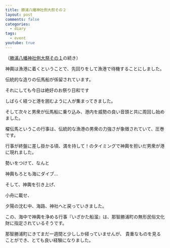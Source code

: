 ```yaml
---
title: 勝浦八幡神社例大祭その２
layout: post
comments: false
categories:
  - diary
tags:
  - event
youtube: true
---
```

（[勝浦八幡神社例大祭その１][1]の続き）

神輿は漁港に着くということで、先回りをして漁港で待機することにしました。

<amp-img src="/img/uploads/2009/09/katsuura-hachiman-fes-2-1.jpg" alt="伝馬船1" width="1200" height="900" layout="responsive"></amp-img>

伝統的な造りの伝馬船が係留されています。


それにしても今日は絶好のお祭り日和です

しばらく経つと港を囲むように人が集まってきました。

そして次々と男衆が伝馬船に乗り込み、港内を威勢の良い音頭と共に周回し始めました。

<amp-img src="/img/uploads/2009/09/katsuura-hachiman-fes-2-2.jpg" alt="伝馬船2" width="1200" height="901" layout="responsive"></amp-img>

櫂伝馬というこの行事は、伝統的な漁港の男衆の力強さが象徴されていて、圧巻です。

<amp-youtube data-videoid="iaVRd_eTNgg" layout="responsive" width="480" height="270"></amp-youtube>

行事が終盤に差し掛かる頃、満を持して！のタイミングで神輿を担いだ男衆が港に現れました。

<amp-img src="/img/uploads/2009/09/katsuura-hachiman-fes-2-3.jpg" alt="海中神事1" width="1200" height="900" layout="responsive"></amp-img>

勢いをつけて、なんと

<amp-img src="/img/uploads/2009/09/katsuura-hachiman-fes-2-4.jpg" alt="海中神事2" width="1200" height="900" layout="responsive"></amp-img>

神輿もろとも海にダイブ…

<amp-img src="/img/uploads/2009/09/katsuura-hachiman-fes-2-5.jpg" alt="海中神事3" width="1200" height="900" layout="responsive"></amp-img>

そして、神輿を引き上げ、

<amp-img src="/img/uploads/2009/09/katsuura-hachiman-fes-2-6.jpg" alt="海中神事4" width="1200" height="900" layout="responsive"></amp-img>

小舟に載せ、

<amp-img src="/img/uploads/2009/09/katsuura-hachiman-fes-2-7.jpg" alt="海中神事5" width="1200" height="900" layout="responsive"></amp-img>

夕陽の沈む中、海路、神社へと戻っていきました。

この、海中で神輿を浄める行事『いざかた船溜』は、那智勝浦町の無形民俗文化財に指定されているそうです。

<amp-img src="/img/uploads/2009/09/katsuura-hachiman-fes-2-8.jpg" alt="海中神事6" width="1200" height="900" layout="responsive"></amp-img>

那智勝浦町にきてまだ一週間と少ししか経っていませんが、
貴重なものを見ることができ、とても良い経験になりました。


 [1]: /diary/katsuura-hachiman-fes-1.html "勝浦八幡神社例大祭その１"
 [2]: /img/uploads/2009/09/katsuura-hachiman-fes-2-1.jpg
 [3]: /img/uploads/2009/09/katsuura-hachiman-fes-2-2.jpg
 [4]: /img/uploads/2009/09/katsuura-hachiman-fes-2-3.jpg
 [5]: /img/uploads/2009/09/katsuura-hachiman-fes-2-4.jpg
 [6]: /img/uploads/2009/09/katsuura-hachiman-fes-2-5.jpg
 [7]: /img/uploads/2009/09/katsuura-hachiman-fes-2-6.jpg
 [8]: /img/uploads/2009/09/katsuura-hachiman-fes-2-7.jpg
 [9]: /img/uploads/2009/09/katsuura-hachiman-fes-2-8.jpg

